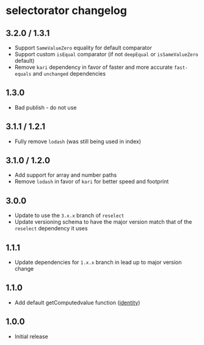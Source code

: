 # selectorator changelog

## 3.2.0 / 1.3.1

* Support `SameValueZero` equality for default comparator
* Support custom `isEqual` comparator (if not `deepEqual` or `isSameValueZero` default)
* Remove `kari` dependency in favor of faster and more accurate `fast-equals` and `unchanged` dependencies

## 1.3.0

* Bad publish - do not use

## 3.1.1 / 1.2.1

* Fully remove `lodash` (was still being used in index)

## 3.1.0 / 1.2.0

* Add support for array and number paths
* Remove `lodash` in favor of `kari` for better speed and footprint

## 3.0.0

* Update to use the `3.x.x` branch of `reselect`
* Update versioning schema to have the major version match that of the `reselect` dependency it uses

## 1.1.1

* Update dependencies for `1.x.x` branch in lead up to major version change

## 1.1.0

* Add default getComputedvalue function ([identity](https://lodash.com/docs/4.17.4#identity))

## 1.0.0

* Initial release
